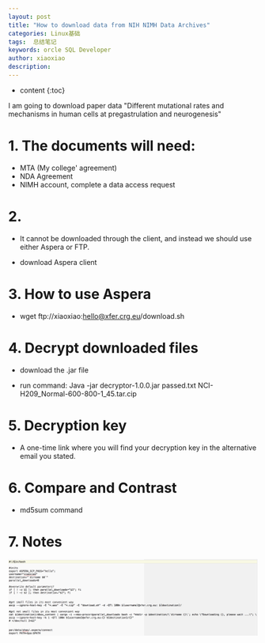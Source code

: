 ```yaml
---
layout: post
title: "How to download data from NIH NIMH Data Archives"
categories: Linux基础
tags:  总结笔记 
keywords: orcle SQL Developer 
author: xiaoxiao
description: 
---
```


* content
{:toc}

I am going to download  paper data "Different mutational rates and mechanisms in human cells at pregastrulation and neurogenesis"



# 1. The documents will need:

- MTA (My college' agreement)
- NDA Agreement
- NIMH account, complete a data access request

# 2. 

- It cannot be downloaded through the client, and instead we should use either Aspera or FTP.

- download Aspera client


# 3. How to use Aspera

- wget ftp://xiaoxiao:hello@xfer.crg.eu/download.sh



# 4. Decrypt downloaded files

- download the .jar file 

- run command: Java -jar decryptor-1.0.0.jar passed.txt NCI-H209_Normal-600-800-1_45.tar.cip

# 5. Decryption key

- A one-time link where you will find your decryption key in  the alternative email you stated.

# 6. Compare and Contrast

- md5sum command

# 7. Notes

![image](https://github.com/xiaoxiaoh16/xiaoxiaoh16.github.io/raw/master/_drafts/pic/download.sh.png) 



